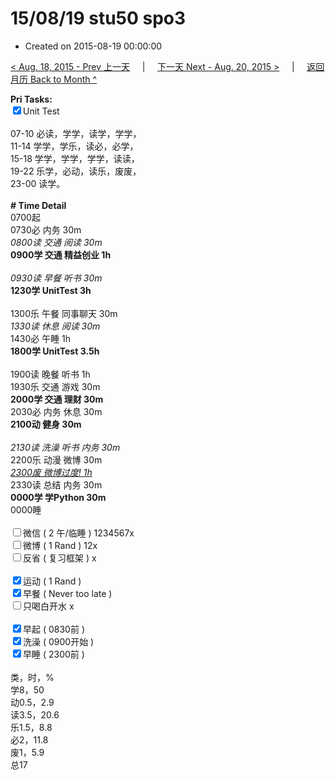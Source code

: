 # 15/08/19 stu50 spo3

- Created on 2015-08-19 00:00:00

[< Aug. 18, 2015 - Prev 上一天](/_archived/lifelogs/2015/08/d18.md) &nbsp; &nbsp; | &nbsp; &nbsp; [下一天 Next - Aug. 20, 2015 >](/_archived/lifelogs/2015/08/d20.md) &nbsp; &nbsp; |  &nbsp; &nbsp; [返回月历 Back to Month ^](/_archived/lifelogs/2015/08/index.md)
<br/><div><strong>Pri Tasks:</strong></div><div><input checked="true" type="checkbox"/>Unit Test</div><div><br/></div><div>07-10 必读，学学，读学，学学，</div><div>11-14 学学，学乐，读必，必学，</div><div>15-18 学学，学学，学学，读读，</div><div>19-22 乐学，必动，读乐，废废，</div><div>23-00 读学。</div><div><br/></div><div><b># Time Detail</b></div><div>0700起</div><div>0730必 内务 30m</div><div><i>0800读 交通 阅读 30m</i></div><div><b>0900学 交通 精益创业 1h</b></div><div><b><br/></b></div><div><i>0930读 早餐 听书 30m</i></div><div><strong>1230学 UnitTest 3h</strong></div><div><br clear="none"/></div><div>1300乐 午餐 同事聊天 30m</div><div><i>1330读 休息 阅读 30m</i></div><div>1430必 午睡 1h</div><div><strong>1800学 UnitTest 3</strong><strong>.5h</strong></div><div><br/></div><div>1900读 晚餐 听书 1h</div><div>1930乐 交通 游戏 30m</div><div><b>2000学 交通 理财 30m</b></div><div>2030必 内务 休息 30m</div><div><b>2100动 健身 30m</b></div><div><b><br/></b></div><div><i>2130读 洗澡 听书 内务 30m</i></div><div>2200乐 动漫 微博 30m</div><div><i><u>2300废 微博过度! 1h</u></i></div><div>2330读 总结 内务 30m</div><div><b>0000学 学Python 30m</b></div><div>0000睡</div><div><br/></div><div><input type="checkbox"/>微信 ( 2 午/临睡 ) 1234567x</div><div><input type="checkbox"/>微博 ( 1 Rand ) 12x</div><div><input type="checkbox"/>反省 ( 复习框架 ) x</div><div><br/></div><div><div><input checked="true" type="checkbox"/>运动 ( 1 Rand ) </div><div><input checked="true" type="checkbox"/>早餐 ( Never too late ) </div></div><div><input type="checkbox"/>只喝白开水 x</div><div><br/></div><div><input checked="true" type="checkbox"/>早起 ( 0830前 ) </div><div><input checked="true" type="checkbox"/>洗澡 ( 0900开始 ) <br/></div><div><input checked="true" type="checkbox"/>早睡 ( 2300前 ) </div><div><br clear="none"/></div><div>类，时，%</div><div>学8，50</div><div>动0.5，2.9</div><div>读3.5，20.6</div><div>乐1.5，8.8</div><div>必2，11.8</div><div>废1，5.9</div><div>总17</div>

